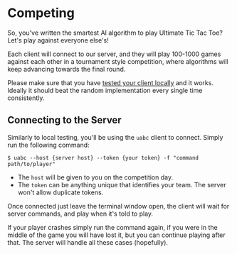 # Competing

So, you've written the smartest AI algorithm to play Ultimate Tic Tac Toe? Let's play against everyone else's!

Each client will connect to our server, and they will play 100-1000 games against each other in a tournament style competition, where algorithms will keep advancing towards the final round.

Please make sure that you have [tested your client locally](analyse_games.md) and it works. Ideally it should beat the random implementation every single time consistently.

## Connecting to the Server

Similarly to local testing, you'll be using the `uabc` client to connect. Simply run the following command:

```
$ uabc --host {server host} --token {your token} -f "command path/to/player"
```

* The `host` will be given to you on the competition day.
* The `token` can be anything unique that identifies your team. The server won't allow duplicate tokens.

Once connected just leave the terminal window open, the client will wait for server commands, and play when it's told to play.

If your player crashes simply run the command again, if you were in the middle of the game you will have lost it, but you can continue playing after that. The server will handle all these cases (hopefully).
